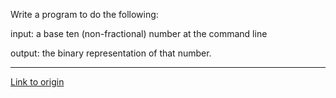 Write a program to do the following:

input: a base ten (non-fractional) number at the command line 

output: the binary representation of that number.

---

[Link to origin](https://www.reddit.com/r/dailyprogrammer/qxvu2)